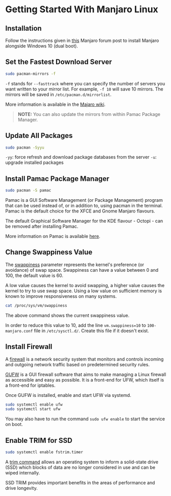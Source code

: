 # Getting Started With Manjaro Linux

## Installation

Follow the instructions given in [this](https://forum.manjaro.org/t/wiki-windows-10-manjaro-dual-boot-step-by-step/52668) Manjaro forum post to install Manjaro alongside Windows 10 (dual boot).

## Set the Fastest Download Server

```bash
sudo pacman-mirrors -f
```

`-f` stands for `--fasttrack` where you can specify the number of servers you want written to your mirror list. For example, `-f 10` will save 10 mirrors. The mirrors will be saved in `/etc/pacman.d/mirrorlist`. 

More information is available in the [Majaro wiki](https://wiki.manjaro.org/index.php?title=Use_pacman-mirrors_to_Set_the_Fastest_Download_Server).

> **NOTE:** You can also update the mirrors from within Pamac Package Manager.

## Update All Packages

```bash
sudo pacman -Syyu
```

`-yy`: force refresh and download package databases from the server
`-u`: upgrade installed packages

## Install Pamac Package Manager

```bash
sudo pacman -S pamac
```

Pamac is a GUI Software Management (or Package Management) program that can be used instead of, or in addition to, using pacman in the terminal. Pamac is the default choice for the XFCE and Gnome Manjaro flavours.

The default Graphical Software Manager for the KDE flavour - Octopi - can be removed after installing Pamac.

More information on Pamac is available [here](https://wiki.manjaro.org/index.php/Pamac).

## Change Swappiness Value

The [swappiness](https://wiki.archlinux.org/index.php/Swap#Swappiness) parameter represents the kernel's preference (or avoidance) of swap space. Swappiness can have a value between 0 and 100, the default value is 60.

A low value causes the kernel to avoid swapping, a higher value causes the kernel to try to use swap space. Using a low value on sufficient memory is known to improve responsiveness on many systems.

```bash
cat /proc/sys/vm/swappiness
```

The above command shows the current swappiness value.

In order to reduce this value to 10, add the line `vm.swappiness=10` to `100-manjaro.conf` file in `/etc/sysctl.d/`. Create this file if it doesn't exist.

## Install Firewall

A [firewall](https://en.wikipedia.org/wiki/Firewall_%28computing%29) is a network security system that monitors and controls incoming and outgoing network traffic based on predetermined security rules.

[GUFW](https://wiki.manjaro.org/index.php?title=UFW_%26_GUFW) is a GUI firewall software that aims to make managing a Linux firewall as accessible and easy as possible. It is a front-end for UFW, which itself is a front-end for iptables.

Once GUFW is installed, enable and start UFW via systemd.

```bash
sudo systemctl enable ufw
sudo systemctl start ufw
```
You may also have to run the command `sudo ufw enable` to start the service on boot.

## Enable TRIM for SSD

```bash
sudo systemctl enable fstrim.timer
```

A [trim command](https://en.wikipedia.org/wiki/Trim_%28computing%29) allows an operating system to inform a solid-state drive (SSD) which blocks of data are no longer considered in use and can be wiped internally.

SSD TRIM provides important benefits in the areas of performance and drive longevity.
